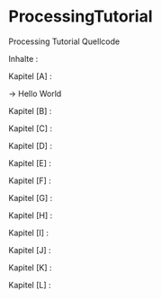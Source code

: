 # ProcessingTutorial
 Processing Tutorial Quellcode


Inhalte :

Kapitel [A] :

 -> Hello World

Kapitel [B] : 

Kapitel [C] : 

Kapitel [D] : 

Kapitel [E] : 

Kapitel [F] : 

Kapitel [G] : 

Kapitel [H] : 

Kapitel [I] : 

Kapitel [J] : 

Kapitel [K] :

Kapitel [L] : 
